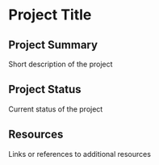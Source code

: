 # Project Title

## Project Summary

Short description of the project

## Project Status

Current status of the project

## Resources

Links or references to additional resources
